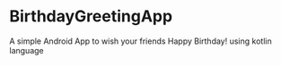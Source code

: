 # BirthdayGreetingApp
A simple Android App to wish your friends Happy Birthday! using kotlin language
